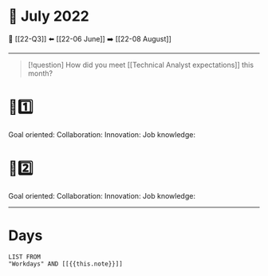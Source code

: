 # 📅 July 2022
🔀 [[22-Q3]]
⬅️ [[22-06 June]]
➡️ [[22-08 August]]

---
> [!question] How did you meet [[Technical Analyst expectations]] this month?
# 🏃1️⃣ 
Goal oriented:
Collaboration:
Innovation:
Job knowledge:

# 🏃2️⃣ 
Goal oriented:
Collaboration:
Innovation:
Job knowledge:

---
# Days
```dataview
LIST FROM
"Workdays" AND [[{{this.note}}]]
```
